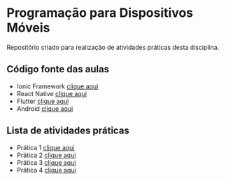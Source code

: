 # Programação para Dispositivos Móveis

Repositório criado para realização de atividades práticas desta disciplina.

## Código fonte das aulas

- Ionic Framework [clique aqui](src/ionic)
- React Native [clique aqui](src/react_native)
- Flutter [clique aqui](src/flutter)
- Android [clique aqui](src/android)

## Lista de atividades práticas

- Prática 1 [clique aqui](test/pratica01)
- Prática 2 [clique aqui](test/pratica02)
- Prática 3 [clique aqui](test/pratica03)
- Prática 4 [clique aqui](test/pratica04)
